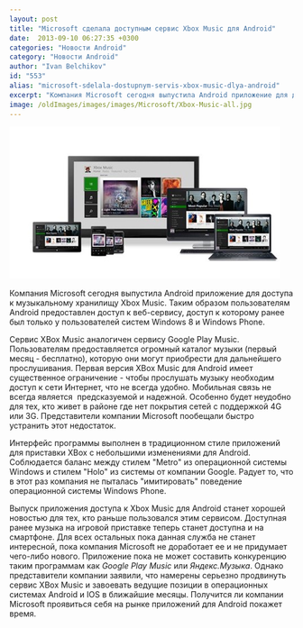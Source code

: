 ```yaml
---
layout: post
title: "Microsoft сделала доступным сервис Xbox Music для Android"
date:  2013-09-10 06:27:35 +0300
categories: "Новости Android"
category: "Новости Android"
author: "Ivan Belchikov"
id: "553"
alias: "microsoft-sdelala-dostupnym-servis-xbox-music-dlya-android"
excerpt: "Компания Microsoft сегодня выпустила Android приложение для доступа к музыкальному хранилищу Xbox Music. Таким образом пользователям Android предоставлен доступ к веб-сервису, доступ к которому ранее был только у пользователей систем Windows 8 и Windows Phone. "
image: /oldImages/images/images/Microsoft/Xbox-Music-all.jpg
---
```

<img src="/oldImages/images/images/Microsoft/Xbox-Music-all.jpg" alt="XBox Music" />

Компания Microsoft сегодня выпустила Android приложение для доступа к музыкальному хранилищу Xbox Music. Таким образом пользователям Android предоставлен доступ к веб-сервису, доступ к которому ранее был только у пользователей систем Windows 8 и Windows Phone. 


Сервис XBox Music аналогичен сервису Google Play Music. Пользователям предоставляется огромный каталог музыки (первый месяц - бесплатно), которую они могут приобрести для дальнейшего прослушивания. Первая версия XBox Music для Android имеет существенное ограничение - чтобы прослушать музыку необходим доступ к сети Интернет, что не всегда удобно. Мобильная связь не всегда является  предсказуемой и надежной. Особенно будет неудобно для тех, кто живет в районе где нет покрытия сетей с поддержкой 4G или 3G. Представители компании Microsoft пообещали быстро устранить этот недостаток.

Интерфейс программы выполнен в традиционном стиле приложений для приставки XBox с небольшими изменениями для Android. Соблюдается баланс между стилем "Metro" из операционной системы Windows и стилем "Holo" из системы от компании Google. Радует то, что в этот раз компания не пыталась "имитировать" поведение операционной системы Windows Phone. 

Выпуск приложения доступа к Xbox Music для Android станет хорошей новостью для тех, кто раньше пользовался этим сервисом. Доступная ранее музыка на игровой приставке теперь станет доступна и на смартфоне. Для всех остальных пока данная служба не станет интересной, пока компания Microsoft не доработает ее и не придумает чего-либо нового. Приложение пока не может составить конкуренцию таким программам как <em>Google Play Music</em> или <em>Яндекс.Музыка</em>. Однако представители компании заявили, что намерены серьезно продвинуть сервис XBox Music и завоевать ведущие позиции в операционных системах Android и IOS в ближайшие месяцы. Получится ли компании Microsoft проявиться себя на рынке приложений для Android покажет время.
